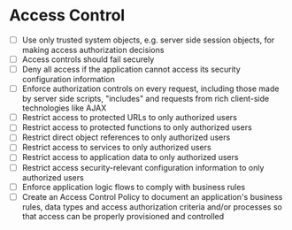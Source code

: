 # Access Control



- [ ] Use only trusted system objects, e.g. server side session objects, for making access authorization
decisions
- [ ] Access controls should fail securely
- [ ] Deny all access if the application cannot access its security configuration information
- [ ] Enforce authorization controls on every request, including those made by server side scripts,
"includes" and requests from rich client-side technologies like AJAX
- [ ] Restrict access to protected URLs to only authorized users
- [ ] Restrict access to protected functions to only authorized users
- [ ] Restrict direct object references to only authorized users
- [ ] Restrict access to services to only authorized users
- [ ] Restrict access to application data to only authorized users
- [ ] Restrict access security-relevant configuration information to only authorized users
- [ ] Enforce application logic flows to comply with business rules
- [ ] Create an Access Control Policy to document an application's business rules, data types and access
authorization criteria and/or processes so that access can be properly provisioned and controlled